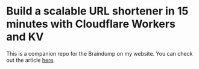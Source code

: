 # Build a scalable URL shortener in 15 minutes with Cloudflare Workers and KV
This is a companion repo for the Braindump on my website. You can check out the article [here](https://choy.in/braindumps/build-a-url-shortener-with-cloudflare-workers-and-kv).